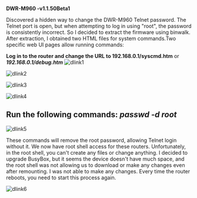 **DWR-M960 -v1.1.50Beta1**

Discovered a hidden way to change the DWR-M960 Telnet password.
The Telnet port is open, but when attempting to log in using "root", the password is consistently incorrect.
So I decided to extract the firmware using binwalk. After extraction, I obtained two HTML files for system commands.Two specific web UI pages allow running commands:

**Log in to the router and change the URL to 192.168.0.1/syscmd.htm**  or  ***192.168.0.1/debug.htm***
![dlink1](https://github.com/EnginnerMazid/Dlink-dwr-m960-Telnet/assets/152702183/c5ab77b2-4102-4443-be57-134cbefc4f40)

![dlink2](https://github.com/EnginnerMazid/Dlink-dwr-m960-Telnet/assets/152702183/c1e43213-d65c-4fdf-b7dc-f09d3fef75a7)

![dlink3](https://github.com/EnginnerMazid/Dlink-dwr-m960-Telnet/assets/152702183/61b79a49-86bb-4e79-abfb-303b1afc333e)

![dlink4](https://github.com/EnginnerMazid/Dlink-dwr-m960-Telnet/assets/152702183/4e1557ad-9da0-418f-b18e-66350e48fe42)
 
## Run the following commands: *passwd -d root*
![dlink5](https://github.com/EnginnerMazid/Dlink-dwr-m960-Telnet/assets/152702183/147b95b1-696a-435e-b8b1-f7804359b301)


These commands will remove the root password, allowing Telnet login without it.
We now have root shell access for these routers. Unfortunately, in the root shell, you can't create any files or change anything. I decided to upgrade BusyBox, but it seems the device doesn't have much space, and the root shell was not allowing us to download or make any changes even after remounting. I was not able to make any changes. Every time the router reboots, you need to start this process again.

![dlink6](https://github.com/EnginnerMazid/Dlink-dwr-m960-Telnet/assets/152702183/13d4a79a-514a-4ada-b081-848dc70d37f6)

